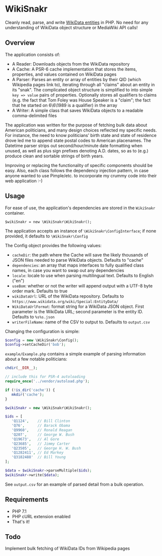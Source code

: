 # WikiSnakr

Cleanly read, parse, and write [WikiData entities](https://www.wikidata.org/wiki/Wikidata:Introduction) in PHP. No need for any understanding of WikiData object structure or MediaWiki API calls!

## Overview

The application consists of:

- A Reader: Downloads objects from the WikiData repository
- A Cache: A PSR-6 cache implementation that stores the items, properties, and values contained on WikiData pages
- A Parser: Parses an entity or array of entities by their QID (which Wikipedia pages link to), iterating through all "claims" about an entity in its "snak". The complicated object structure is simplified to into simple `key => value` pairs of properties. Optionally stores all qualifiers to claims (e.g. the fact that Tom Foley was House Speaker is a "claim"; the fact that he started on 6\6\1989 is a qualifier) in the array
- A Writer: A simple class that saves WikiData objects to a readable comma-delimited files

The application was written for the purpose of fetching bulk data about American politicians, and many design choices reflected my specific needs. For instance, the need to know politicians' birth state and state of residence drove led me to append state postal codes to American placenames. The Datetime parser strips out second/hour/minute date formatting when unused, as well as plus sign prefixes denoting A.D. dates, so as to (e.g.) produce clean and sortable strings of birth years.

Improving or replacing the functionality of specific components should be easy. Also, each class follows the dependency injection pattern, in case anyone wanted to use Pimple/etc. to incorporate my crummy code into their web application :-)

## Usage

For ease of use, the application's dependencies are stored in the `WikiSnakr` container.

`$wikiSnakr = new \WikiSnakr\WikiSnakr();`

The application accepts an instance of `\WikiSnakr\ConfigInterface`; if none provided, it defaults to `\WikiSnakr\Config` 

The Config object provides the following values:

- `cacheDir`: the path where the Cache will save the likely thousands of JSON files needed to parse WikiData objects. Defaults to "cache"
- `dependencies`: an array that maps interfaces to fully qualified class names, in case you want to swap out any dependencies
- `locale`: locale to use when parsing multilingual text. Defaults to English ("en")
- `useBom`: whether or not the writer will append output with a UTF-8 byte order mark. Defaults to true
- `wikiDataUrl`: URL of the WikiData repository. Defaults to `https://www.wikidata.org/wiki/Special:EntityData/`
- `WikiDataUrlFormat`: format string for a WikiData JSON object. First parameter is the WikiData URL; second parameter is the entity ID. Defaults to `%s%s.json`
- `writerFileName`: name of the CSV to output to. Defaults to `output.csv`

Changing the configuration is simple:

```php
$config = new \WikiSnakr\Config();
$config->setCacheDir('bob');
 ```
 
 `example/Example.php` contains a simple example of parsing information about a few notable politicians:
 
 ```php
chdir(__DIR__);

// include this for PSR-4 autoloading
require_once('../vendor/autoload.php');

if (!is_dir('cache')) {
    mkdir('cache');
}

$wikiSnakr = new \WikiSnakr\WikiSnakr();

$ids = [
    'Q1124',    // Bill Clinton
    'Q76',      // Barack Obama
    'Q9960',    // Ronald Reagan
    'Q207',     // George W. Bush
    'Q19673',   // Al Gore
    'Q23685',   // Jimmy Carter
    'Q23505',   // George H. W. Bush
    'Q1282411', // Ed Markey
    'Q3182488'  // Bill Young
];

$data = $wikiSnakr->parseMultiple($ids);
$wikiSnakr->write($data);
```

See `output.csv` for an example of parsed detail from a bulk operation.

## Requirements

- PHP 7.1
- PHP cURL extension enabled
- That's it!

## Todo

Implement bulk fetching of WikiData IDs from Wikipedia pages
